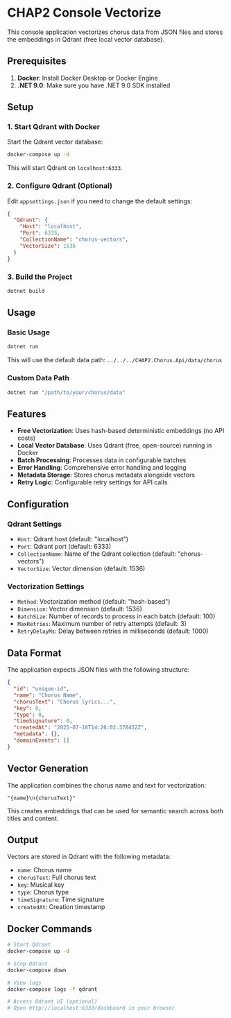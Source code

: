 # CHAP2 Console Vectorize

This console application vectorizes chorus data from JSON files and stores the embeddings in Qdrant (free local vector database).

## Prerequisites

1. **Docker**: Install Docker Desktop or Docker Engine
2. **.NET 9.0**: Make sure you have .NET 9.0 SDK installed

## Setup

### 1. Start Qdrant with Docker

Start the Qdrant vector database:

```bash
docker-compose up -d
```

This will start Qdrant on `localhost:6333`.

### 2. Configure Qdrant (Optional)

Edit `appsettings.json` if you need to change the default settings:

```json
{
  "Qdrant": {
    "Host": "localhost",
    "Port": 6333,
    "CollectionName": "chorus-vectors",
    "VectorSize": 1536
  }
}
```

### 3. Build the Project

```bash
dotnet build
```

## Usage

### Basic Usage

```bash
dotnet run
```

This will use the default data path: `../../../CHAP2.Chorus.Api/data/chorus`

### Custom Data Path

```bash
dotnet run "/path/to/your/chorus/data"
```

## Features

- **Free Vectorization**: Uses hash-based deterministic embeddings (no API costs)
- **Local Vector Database**: Uses Qdrant (free, open-source) running in Docker
- **Batch Processing**: Processes data in configurable batches
- **Error Handling**: Comprehensive error handling and logging
- **Metadata Storage**: Stores chorus metadata alongside vectors
- **Retry Logic**: Configurable retry settings for API calls

## Configuration

### Qdrant Settings

- `Host`: Qdrant host (default: "localhost")
- `Port`: Qdrant port (default: 6333)
- `CollectionName`: Name of the Qdrant collection (default: "chorus-vectors")
- `VectorSize`: Vector dimension (default: 1536)

### Vectorization Settings

- `Method`: Vectorization method (default: "hash-based")
- `Dimension`: Vector dimension (default: 1536)
- `BatchSize`: Number of records to process in each batch (default: 100)
- `MaxRetries`: Maximum number of retry attempts (default: 3)
- `RetryDelayMs`: Delay between retries in milliseconds (default: 1000)

## Data Format

The application expects JSON files with the following structure:

```json
{
  "id": "unique-id",
  "name": "Chorus Name",
  "chorusText": "Chorus lyrics...",
  "key": 0,
  "type": 0,
  "timeSignature": 0,
  "createdAt": "2025-07-18T14:26:02.378452Z",
  "metadata": {},
  "domainEvents": []
}
```

## Vector Generation

The application combines the chorus name and text for vectorization:

```
"{name}\n{chorusText}"
```

This creates embeddings that can be used for semantic search across both titles and content.

## Output

Vectors are stored in Qdrant with the following metadata:
- `name`: Chorus name
- `chorusText`: Full chorus text
- `key`: Musical key
- `type`: Chorus type
- `timeSignature`: Time signature
- `createdAt`: Creation timestamp

## Docker Commands

```bash
# Start Qdrant
docker-compose up -d

# Stop Qdrant
docker-compose down

# View logs
docker-compose logs -f qdrant

# Access Qdrant UI (optional)
# Open http://localhost:6333/dashboard in your browser
``` 